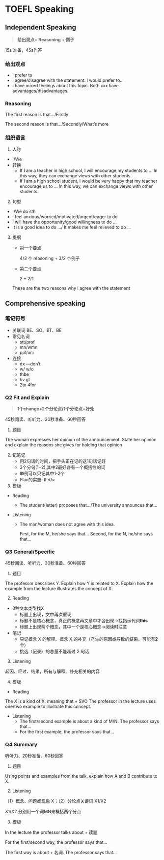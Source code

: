 # TOEFL Speaking
## Independent Speaking
> **给出观点+ Reasoning + 例子**

15s 准备，45s作答

### 给出观点

- I prefer to
- I agree/disagree with the statement. I would prefer to…
- I have mixed feelings about this topic. Both xxx have advantages/disadvantages.

### Reasoning

The first reason is that…/Firstly

The second reason is that…/Secondly/What’s more

### 组织语言

1. 人称
- I/We
- 转换
    - If I am a teacher in high school, I will encourage my students to … In this way, they can exchange views with other students.
    - If I am a high school student, I would be very happy that my teacher encourage us to … In this way, we can exchange views with other students.
2. 句型
- I/We  do sth
- I feel anxious/worried/motivated/urgent/eager to do
- I will have the opportunity/good willingness to do …
- It is a good idea to do …/ It makes me feel relieved to do …
3. 提纲
    - 第一个要点
        
        4/3 个 reasoning + 3/2 个例子
        
    - 第二个要点
        
        2 + 2/1
        
    
    These are the two reasons why I agree with the statement

## Comprehensive speaking
### 笔记符号

- 关联词 BE、SO、BT、BE
- 常见名词
    - stt/prof
    - mn/wmn
    - ppl/uni
- 连接
    - dx —don’t
    - w/ w/o
    - thbe
    - hv gt
    - 2to 4for

### Q2 Fit and Explain

> **1个change+2个分论点/1个分论点+好处**

45秒阅读、听听⼒、30秒准备、60秒回答

1. 题目
    
The woman expresses her opinion of the announcement. State her opinion and explain the reasons she gives for holding that opinion
    
2. 记笔记
    - ⽤2句话的时间，把⼿头正在记的这1句话记好
    - 3个分句(1+2),其中2最好各有一个概括性的词
    - 举例可以只记其中1-2个
    - Plan的实施: If √/×
3. 模板
    
- Reading

    - The student(letter) proposes that…/The university announces that…

- Listening

    - The man/woman does not agree with this idea.
        
        First, for the M, he/she says that...
        Second, for the N, he/she says that...
        

### Q3 General/Specific

45秒阅读、听听⼒、30秒准备、60秒回答

1. 题目

The professor describes Y. Explain how Y is related to X.
Explain how the example from the lecture illustrates the concept of X.

2. Reading

- 3种文本类型找X
    - 标题上出现，文中再次重现
    - 标题不是核心概念，真正的概念再文章中才会出现→找指示代词**this**
    - 标题上出现两个概念，其中一个是核心概念→阅读时注意
- 笔记
    - 只记概念 X 的解释、概念 X 的补充（产生的原因或导致的结果，可能有**2个**）
    - 挑选（记录）的总量不能超过 2 句话

3. Listening
    
起因、经过、结果，所有与解释、补充相关的内容
    
4. 模板

- Reading

The X is a kind of X, meaning that + SVO
The professor in the lecture uses one/two example to illustrate this concept.

- Listening
    - The first/second example is about a kind of M/N. The professor says that...
    - For the first example, the professor says that...

### Q4 Summary

听听⼒、20秒准备、60秒回答

1. 题目
    
Using points and examples from the talk, explain how A and B contribute to X.
    
2. Listening
    
（1）概念、问题或现象 X；（2）分论点关键词 X1/X2

X1/X2 分别⽤⼀个词MN来概括两个分点

3. 模板
    
In the lecture the professor talks about + 读题

For the first/second way, the professor says that...

The first way is about + 名词. The professor says that...